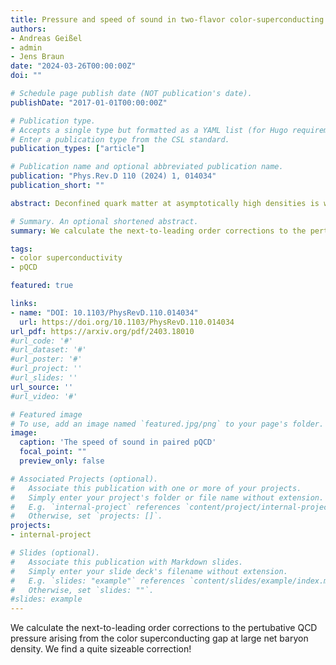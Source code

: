 ```yaml
---
title: Pressure and speed of sound in two-flavor color-superconducting quark matter at next-to-leading order
authors:
- Andreas Geißel
- admin
- Jens Braun
date: "2024-03-26T00:00:00Z"
doi: ""

# Schedule page publish date (NOT publication's date).
publishDate: "2017-01-01T00:00:00Z"

# Publication type.
# Accepts a single type but formatted as a YAML list (for Hugo requirements).
# Enter a publication type from the CSL standard.
publication_types: ["article"]

# Publication name and optional abbreviated publication name.
publication: "Phys.Rev.D 110 (2024) 1, 014034"
publication_short: ""

abstract: Deconfined quark matter at asymptotically high densities is weakly coupled, due to the asymptotic freedom of quantum chromodynamics. In this weak-coupling regime, bulk thermodynamic properties of quark matter, assuming a trivial ground state, are currently known to partial next-to-next-to-next-to-leading order. However, the ground state at high densities is expected to be a color superconductor, in which the excitation spectrum of (at least some) quarks exhibit a gap with a nonperturbative dependence on the strong coupling. In this work, we calculate the thermodynamic properties of color-superconducting quark matter at high densities and zero temperature at next-to-leading order (NLO) in the coupling in the presence of a finite gap. We work in the limit of two massless quark flavors, which corresponds to deconfined symmetric nuclear matter, and further assume that the gap is small compared to the quark chemical potential. In these limits, we find that the NLO corrections to the pressure and speed of sound are comparable in size to the leading-order effects of the gap, and further increase both quantities above their values for nonsuperconducting quark matter. We also provide a parametrization of the NLO speed of sound to guide phenomenology in the high-density region, and we furthermore comment on whether our findings should be expected to extend to the case of three-flavor quark matter of relevance to neutron stars.

# Summary. An optional shortened abstract.
summary: We calculate the next-to-leading order corrections to the pertubative QCD pressure arising from the color superconducting gap at large net baryon density. We find a quite sizeable correction!

tags:
- color superconductivity
- pQCD

featured: true

links:
- name: "DOI: 10.1103/PhysRevD.110.014034"
  url: https://doi.org/10.1103/PhysRevD.110.014034
url_pdf: https://arxiv.org/pdf/2403.18010
#url_code: '#'
#url_dataset: '#'
#url_poster: '#'
#url_project: ''
#url_slides: ''
url_source: ''
#url_video: '#'

# Featured image
# To use, add an image named `featured.jpg/png` to your page's folder. 
image:
  caption: 'The speed of sound in paired pQCD'
  focal_point: ""
  preview_only: false

# Associated Projects (optional).
#   Associate this publication with one or more of your projects.
#   Simply enter your project's folder or file name without extension.
#   E.g. `internal-project` references `content/project/internal-project/index.md`.
#   Otherwise, set `projects: []`.
projects:
- internal-project

# Slides (optional).
#   Associate this publication with Markdown slides.
#   Simply enter your slide deck's filename without extension.
#   E.g. `slides: "example"` references `content/slides/example/index.md`.
#   Otherwise, set `slides: ""`.
#slides: example
---
```


We calculate the next-to-leading order corrections to the pertubative QCD pressure arising from the color superconducting gap at large net baryon density. We find a quite sizeable correction!


